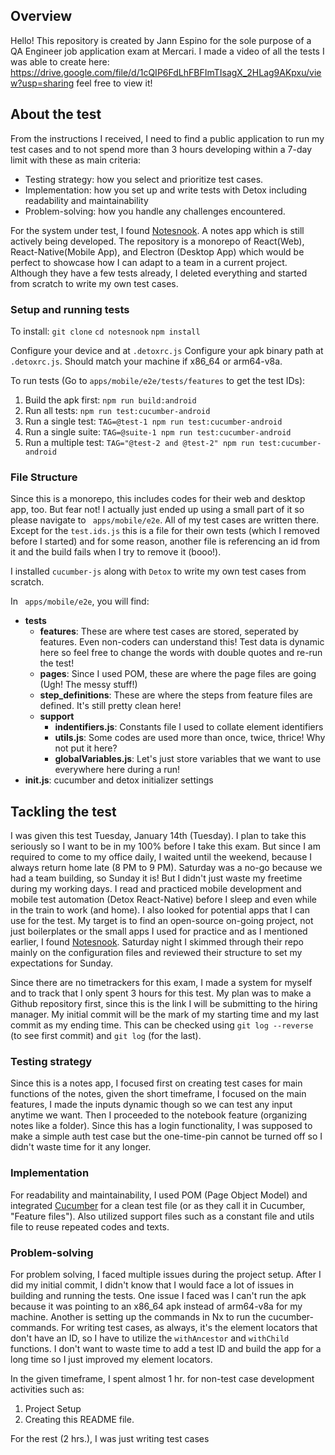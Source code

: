 ## Overview

Hello! This repository is created by Jann Espino for the sole purpose of a QA Engineer job application exam at Mercari. I made a video of all the tests I was able to create here: https://drive.google.com/file/d/1cQIP6FdLhFBFImTIsagX_2HLag9AKpxu/view?usp=sharing feel free to view it!

## About the test

From the instructions I received, I need to find a public application to run my test cases and to not spend more than 3 hours developing within a 7-day limit with these as main criteria:

- Testing strategy: how you select and prioritize test cases.
- Implementation: how you set up and write tests with Detox including readability and maintainability
- Problem-solving: how you handle any challenges encountered.

For the system under test, I found [Notesnook](https://notesnook.com/). A notes app which is still actively being developed. The repository is a monorepo of React(Web), React-Native(Mobile App), and Electron (Desktop App) which would be perfect to showcase how I can adapt to a team in a current project. Although they have a few tests already, I deleted everything and started from scratch to write my own test cases.

### Setup and running tests

To install:
`git clone`
`cd notesnook`
`npm install`

Configure your device and at `.detoxrc.js`
Configure your apk binary path at `.detoxrc.js`. Should match your machine if x86_64 or arm64-v8a.

To run tests (Go to `apps/mobile/e2e/tests/features` to get the test IDs):

1. Build the apk first: `npm run build:android`
2. Run all tests: `npm run test:cucumber-android`
3. Run a single test: `TAG=@test-1 npm run test:cucumber-android`
4. Run a single suite: `TAG=@suite-1 npm run test:cucumber-android`
5. Run a multiple test: `TAG="@test-2 and @test-2" npm run test:cucumber-android`

### File Structure

Since this is a monorepo, this includes codes for their web and desktop app, too. But fear not! I actually just ended up using a small part of it so please navigate to ` apps/mobile/e2e`. All of my test cases are written there. Except for the `test.ids.js` this is a file for their own tests (which I removed before I started) and for some reason, another file is referencing an id from it and the build fails when I try to remove it (booo!).

I installed `cucumber-js` along with `Detox` to write my own test cases from scratch.

In ` apps/mobile/e2e`, you will find:

- **tests**
  - **features**: These are where test cases are stored, seperated by features. Even non-coders can understand this! Test data is dynamic here so feel free to change the words with double quotes and re-run the test!
  - **pages**: Since I used POM, these are where the page files are going (Ugh! The messy stuff!)
  - **step_definitions**: These are where the steps from feature files are defined. It's still pretty clean here!
  - **support**
    - **indentifiers.js**: Constants file I used to collate element identifiers
    - **utils.js**: Some codes are used more than once, twice, thrice! Why not put it here?
    - **globalVariables.js**: Let's just store variables that we want to use everywhere here during a run!
- **init.js**: cucumber and detox initializer settings

## Tackling the test

I was given this test Tuesday, January 14th (Tuesday). I plan to take this seriously so I want to be in my 100% before I take this exam. But since I am required to come to my office daily, I waited until the weekend, because I always return home late (8 PM to 9 PM). Saturday was a no-go because we had a team building, so Sunday it is! But I didn't just waste my freetime during my working days. I read and practiced mobile development and mobile test automation (Detox React-Native) before I sleep and even while in the train to work (and home). I also looked for potential apps that I can use for the test. My target is to find an open-source on-going project, not just boilerplates or the small apps I used for practice and as I mentioned earlier, I found [Notesnook](https://notesnook.com/). Saturday night I skimmed through their repo mainly on the configuration files and reviewed their structure to set my expectations for Sunday.

Since there are no timetrackers for this exam, I made a system for myself and to track that I only spent 3 hours for this test. My plan was to make a Github repository first, since this is the link I will be submitting to the hiring manager. My initial commit will be the mark of my starting time and my last commit as my ending time. This can be checked using `git log --reverse` (to see first commit) and `git log` (for the last).

### Testing strategy

Since this is a notes app, I focused first on creating test cases for main functions of the notes, given the short timeframe, I focused on the main features, I made the inputs dynamic though so we can test any input anytime we want. Then I proceeded to the notebook feature (organizing notes like a folder). Since this has a login functionality, I was supposed to make a simple auth test case but the one-time-pin cannot be turned off so I didn't waste time for it any longer.

### Implementation

For readability and maintainability, I used POM (Page Object Model) and integrated [Cucumber](https://cucumber.io/) for a clean test file (or as they call it in Cucumber, "Feature files"). Also utilized support files such as a constant file and utils file to reuse repeated codes and texts.

### Problem-solving

For problem solving, I faced multiple issues during the project setup. After I did my initial commit, I didn't know that I would face a lot of issues in building and running the tests. One issue I faced was I can't run the apk because it was pointing to an x86_64 apk instead of arm64-v8a for my machine. Another is setting up the commands in Nx to run the cucumber-commands. For writing test cases, as always, it's the element locators that don't have an ID, so I have to utilize the `withAncestor` and `withChild` functions. I don't want to waste time to add a test ID and build the app for a long time so I just improved my element locators.

In the given timeframe, I spent almost 1 hr. for non-test case development activities such as:

1. Project Setup
2. Creating this README file.

For the rest (2 hrs.), I was just writing test cases
